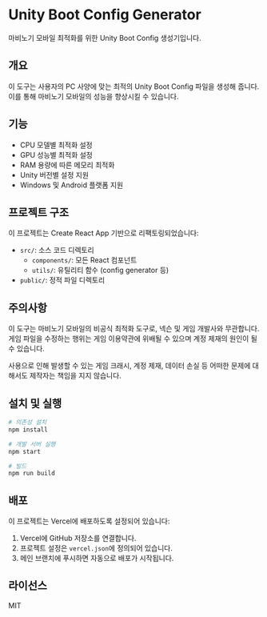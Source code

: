 # Unity Boot Config Generator

마비노기 모바일 최적화를 위한 Unity Boot Config 생성기입니다.

## 개요

이 도구는 사용자의 PC 사양에 맞는 최적의 Unity Boot Config 파일을 생성해 줍니다. 이를 통해 마비노기 모바일의 성능을 향상시킬 수 있습니다.

## 기능

- CPU 모델별 최적화 설정
- GPU 성능별 최적화 설정
- RAM 용량에 따른 메모리 최적화
- Unity 버전별 설정 지원
- Windows 및 Android 플랫폼 지원

## 프로젝트 구조

이 프로젝트는 Create React App 기반으로 리팩토링되었습니다:
- `src/`: 소스 코드 디렉토리
  - `components/`: 모든 React 컴포넌트
  - `utils/`: 유틸리티 함수 (config generator 등)
- `public/`: 정적 파일 디렉토리

## 주의사항

이 도구는 마비노기 모바일의 비공식 최적화 도구로, 넥슨 및 게임 개발사와 무관합니다. 
게임 파일을 수정하는 행위는 게임 이용약관에 위배될 수 있으며 계정 제재의 원인이 될 수 있습니다.

사용으로 인해 발생할 수 있는 게임 크래시, 계정 제재, 데이터 손실 등 어떠한 문제에 대해서도 제작자는 책임을 지지 않습니다.

## 설치 및 실행

```bash
# 의존성 설치
npm install

# 개발 서버 실행
npm start

# 빌드
npm run build
```

## 배포

이 프로젝트는 Vercel에 배포하도록 설정되어 있습니다:

1. Vercel에 GitHub 저장소를 연결합니다.
2. 프로젝트 설정은 `vercel.json`에 정의되어 있습니다.
3. 메인 브랜치에 푸시하면 자동으로 배포가 시작됩니다.

## 라이선스

MIT